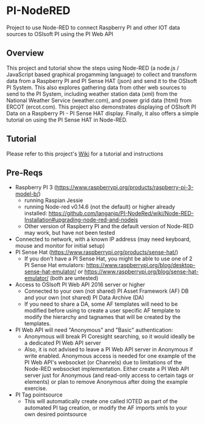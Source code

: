 # PI-NodeRED
Project to use Node-RED to connect Raspberry PI and other IOT data sources to OSIsoft PI using the PI Web API

## Overview
This project and tutorial show the steps using Node-RED (a node.js / JavaScript based graphical progamming language) to collect and transform data from a Raspberry PI and PI Sense HAT (json) and send it to the OSIsoft PI System.  This also explores gathering data from other web sources to send to the PI System, including weather station data (xml) from the National Weather Service (weather.com), and power grid data (html) from ERCOT (ercot.com).  This project also demonstrates displaying of OSIsoft PI Data on a Raspberry PI - PI Sense HAT display.  Finally, it also offers a simple tutorial on using the PI Sense HAT in Node-RED.   

## Tutorial
Please refer to this project's [Wiki](https://github.com/langanjp/PI-NodeRED/wiki) for a tutorial and instructions

## Pre-Reqs
*  Raspberry PI 3 (https://www.raspberrypi.org/products/raspberry-pi-3-model-b/)
   *  running Raspian Jessie  
   *  running Node-red v0.14.6 (not the default) or higher already installed: https://github.com/langanjp/PI-NodeRed/wiki/Node-RED-Installation#upgrading-node-red-and-nodejs
   *  Other version of Raspberry PI and the default version of Node-RED may work, but have not been tested
*  Connected to network, with a known IP address (may need keyboard, mouse and monitor for initial setup)
*  PI Sense Hat (https://www.raspberrypi.org/products/sense-hat/)
   * If you don't have a PI Sense Hat, you might be able to use one of 2 PI Sense Hat emulators: https://www.raspberrypi.org/blog/desktop-sense-hat-emulator/ or https://www.raspberrypi.org/blog/sense-hat-emulator/ (both are untested)
*  Access to OSIsoft PI Web API 2016 server or higher 
   *  Connected to your own (not shared) PI Asset Framework (AF) DB and your own (not shared) PI Data Archive (DA) 
   *  If you need to share a DA, some AF templates will need to be modified before using to create a user specific AF template to modify the hierarchy and tagnames that will be created by the templates.
*  PI Web API will need "Anonymous" and "Basic" authentication: 
   *  Anonymous will break PI Coresight searching, so it would ideally be a dedicated PI Web API server
   *  Also, it is not advised to leave a PI Web API server in Anonymous if write enabled. Anonymous access is needed for one example of the PI Web API's websocket (or Channels) due to limitations of the Node-RED websocket implementation.  Either create a PI Web API server just for Anonymous (and read-only access to certain tags or elements) or plan to remove Anonymous after doing the example exercise. 
*  PI Tag pointsource
   *  This will automatically create one called IOTED as part of the automated PI tag creation, or modify the AF imports xmls to your own desired pointsource   
